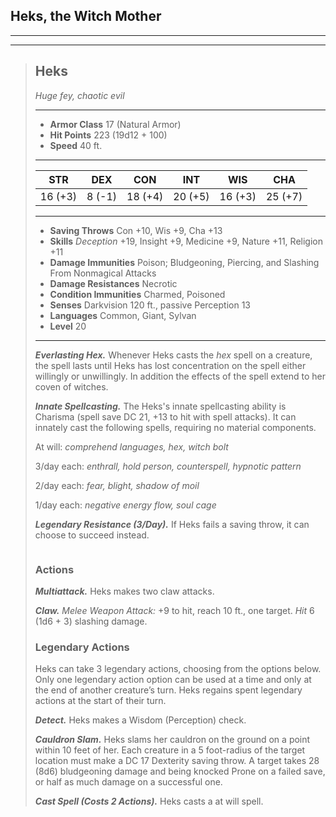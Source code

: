 ## Heks, the Witch Mother


___
___
> ## Heks
>*Huge fey, chaotic evil*
> ___
> - **Armor Class** 17 (Natural Armor)
> - **Hit Points** 223 (19d12 + 100)
> - **Speed** 40 ft.
>___
>|   STR   |   DEX   |   CON   |   INT   |   WIS   |   CHA   |
>|:-------:|:-------:|:-------:|:-------:|:-------:|:-------:|
>| 16 (+3) |  8 (-1) | 18 (+4) | 20 (+5) | 16 (+3) | 25 (+7) |
>___
> - **Saving Throws** Con +10, Wis +9, Cha +13
> - **Skills** *Deception* +19, Insight +9, Medicine +9, Nature +11, Religion +11
> - **Damage Immunities** Poison; Bludgeoning, Piercing, and Slashing From Nonmagical Attacks
> - **Damage Resistances** Necrotic
> - **Condition Immunities** Charmed, Poisoned
> - **Senses** Darkvision 120 ft., passive Perception 13
> - **Languages** Common, Giant, Sylvan
> - **Level** 20
> ___
> ***Everlasting Hex.*** Whenever Heks casts the *hex* spell on a creature, the spell lasts until Heks has lost concentration on the spell either willingly or unwillingly. In addition the effects of the spell extend to her coven of witches.
>
> ***Innate Spellcasting.*** The Heks's innate spellcasting ability is Charisma (spell save DC 21, +13 to hit with spell attacks). It can innately cast the following spells, requiring no material components.
>
> At will: *comprehend languages, hex, witch bolt*
>
> 3/day each: *enthrall, hold person, counterspell, hypnotic pattern*
>
> 2/day each: *fear, blight, shadow of moil*
>
> 1/day each: *negative energy flow, soul cage*
>
> ***Legendary Resistance (3/Day).***
> If Heks fails a saving throw, it can choose to succeed instead.
>
> ```
> ```
>
> ### Actions
> ***Multiattack.*** Heks makes two claw attacks.
>
> ***Claw.*** *Melee Weapon Attack:* +9 to hit, reach 10 ft., one target. *Hit* 6 (1d6 + 3) slashing damage.
>
> ### Legendary Actions
> Heks can take 3 legendary actions, choosing from the options below. Only one legendary action option can be used at a time and only at the end of another creature’s turn. Heks regains spent legendary actions at the start of their turn.
>
> ***Detect.*** Heks makes a Wisdom (Perception) check.
>
> ***Cauldron Slam.*** Heks slams her cauldron on the ground on a point within 10 feet of her. Each creature in a 5 foot-radius of the target location must make a DC 17 Dexterity saving throw. A target takes 28 (8d6) bludgeoning damage and being knocked Prone on a failed save, or half as much damage on a successful one.
>
> ***Cast Spell (Costs 2 Actions).*** Heks casts a at will spell.
>